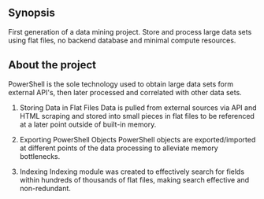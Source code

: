 ## Synopsis

First generation of a data mining project. Store and process large data sets using flat files, no backend database and minimal compute resources. 

## About the project
PowerShell is the sole technology used to obtain large data sets form external API's, then later processed and correlated with other data sets.

1) Storing Data in Flat Files
Data is pulled from external sources via API and HTML scraping and stored into small pieces in flat files to be referenced at a later point outside of built-in memory.

2) Exporting PowerShell Objects
PowerShell objects are exported/imported at different points of the data processing to alleviate memory bottlenecks.

3) Indexing
Indexing module was created to effectively search for fields within hundreds of thousands of flat files, making search effective and non-redundant.
